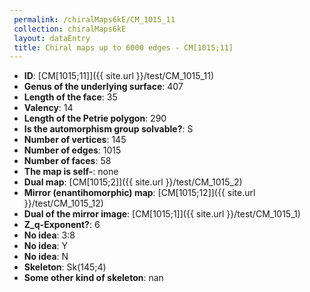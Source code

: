```yaml
--- 
 permalink: /chiralMaps6kE/CM_1015_11 
 collection: chiralMaps6kE
 layout: dataEntry
 title: Chiral maps up to 6000 edges - CM[1015;11]
---
```


- **ID**: [CM[1015;11]]({{ site.url }}/test/CM_1015_11)
- **Genus of the underlying surface**: 407
- **Length of the face**: 35
- **Valency**: 14
- **Length of the Petrie polygon**: 290
- **Is the automorphism group solvable?**: S
- **Number of vertices**: 145
- **Number of edges**: 1015
- **Number of faces**: 58
- **The map is self-**: none
- **Dual map**: [CM[1015;2]]({{ site.url }}/test/CM_1015_2)
- **Mirror (enantihomorphic) map**: [CM[1015;12]]({{ site.url }}/test/CM_1015_12)
- **Dual of the mirror image**: [CM[1015;1]]({{ site.url }}/test/CM_1015_1)
- **Z_q-Exponent?**: 6
- **No idea**:  3:8
- **No idea**: Y
- **No idea**: N
- **Skeleton**: Sk(145;4)
- **Some other kind of skeleton**: nan
